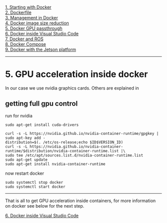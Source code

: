 

[1. Starting with Docker](docker_starting.md)  
[2. Dockerfile](docker_dockerfile.md)  
[3. Management in Docker](docker_management.md)  
[4. Docker image size reduction](docker_sizereduction.md)  
[5. Docker GPU passthrough](docker_gpu_passthrough.md)  
[6. Docker inside Visual Studio Code](docker_vscode.md)  
[7. Docker and ROS](docker_ros.md)  
[8. Docker Compose](docker_compose.md)  
[9. Docker with the Jetson platform](docker_jetson.md) 

___

# 5. GPU acceleration inside docker
In our case we use nvidia graphics cards. Others are explained in 

## getting full gpu control

run for nvidia 
```
sudo apt-get install cuda-drivers
```


```
curl -s -L https://nvidia.github.io/nvidia-container-runtime/gpgkey | sudo apt-key add -
distribution=$(. /etc/os-release;echo $ID$VERSION_ID)
curl -s -L https://nvidia.github.io/nvidia-container-runtime/$distribution/nvidia-container-runtime.list |\
sudo tee /etc/apt/sources.list.d/nvidia-container-runtime.list
sudo apt-get update
sudo apt-get install nvidia-container-runtime
```

now restart docker
```
sudo systemctl stop docker
sudo systemctl start docker
```


















___

That is all to get GPU acceleration inside containers, for more information on docker see below for the next step.
 
[6. Docker inside Visual Studio Code](docker_vscode.md)  







